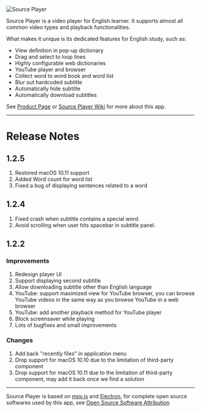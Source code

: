 ![Source Player](https://circleapps.co/img/screenshots/popup_small.png)


Source Player is a video player for English learner. It supports almost all common video types and playback functionalities.

What makes it unique is its dedicated features for English study, such as:

* View definition in pop-up dictionary
* Drag and select to loop lines
* Highly configurable web dictionaries
* YouTube player and browser 
* Collect word to word book and word list
* Blur out hardcoded subtitle 
* Automatically hide subtitle 
* Automatically download subtitles
 

See [Product Page](https://circleapps.co/) or [Source Player Wiki](https://github.com/circleapps/sourceplayer/wiki) for more about this app.

------



# Release Notes

## 1.2.5

1. Restored macOS 10.11 support
2. Added Word count for word list
3. Fixed a bug of displaying sentences related to a word

## 1.2.4

1. Fixed crash when subtitle contains a special word.
2. Avoid scrolling when user hits spacebar in subtitle panel.

## 1.2.2

### Improvements
1. Redesign player UI
2. Support displaying second subtitle
3. Allow downloading subtitle other than English language
4. YouTube: support maximized view for YouTube browser, you can browse YouTube videos in the same way as you browse YouTube in a web browser
5. YouTube: add another playback method for YouTube player 
6. Block screensaver while playing 
7. Lots of bugfixes and small improvements

### Changes
1. Add back "recently files" in application menu
2. Drop support for macOS 10.10 due to the limitation of third-party component
3. Drop support for macOS 10.11 due to the limitation of third-party component, may add it back once we find a solution

-----

Source Player is based on [mpv.js](https://github.com/Kagami/mpv.js/) and [Electron](https://electronjs.org/), for complete open source softwares used by this app, see
[Open Source Software Attribution](https://github.com/circleapps/sourceplayer/wiki/Open-Source-Software-Attribution)

